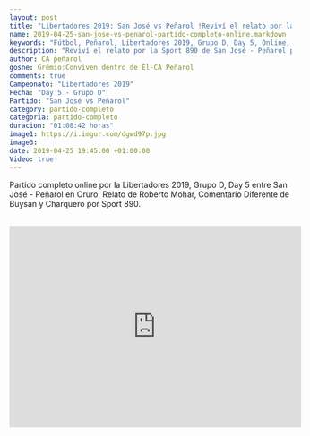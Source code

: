 ```yaml
---
layout: post
title: "Libertadores 2019: San José vs Peñarol !Reviví el relato por la Sport890 online!"
name: 2019-04-25-san-jose-vs-penarol-partido-completo-online.markdown
keywords: "Fútbol, Peñarol, Libertadores 2019, Grupo D, Day 5, Online, San José vs Peñarol, Video"
description: "Reviví el relato por la Sport 890 de San José - Peñarol por la Copa Libertadores 2019 Relato de Roberto Mohar y el Comentario diferente de Buysán y Charquero"
author: CA peñarol
gosne: Grêmio:Conviven dentro de Êl-CA Peñarol
comments: true
Campeonato: "Libertadores 2019"
Fecha: "Day 5 - Grupo D"
Partido: "San José vs Peñarol"
category: partido-completo
categoria: partido-completo
duracion: "01:08:42 horas"
image1: https://i.imgur.com/dgwd97p.jpg
image3:
date: 2019-04-25 19:45:00 +01:00:00
Video: true
---
```


Partido completo online por la Libertadores 2019, Grupo D, Day 5 entre San José - Peñarol en Oruro, Relato de Roberto Mohar, Comentario Diferente de Buysán y Charquero por Sport 890.

<br>

<iframe width="521" height="360" src="https://www.youtube.com/embed/-UUTFDO-KqM" frameborder="0" allow="accelerometer; autoplay; encrypted-media; gyroscope; picture-in-picture" allowfullscreen></iframe>

<br>

<!--<span style="color:yellow;">grabado con - </span> <a href="http://ffmpeg.org"><img src="{{ site.url }}/images/ffmpeg.png" width="55" style="border:1px solid green;"></a>-->
